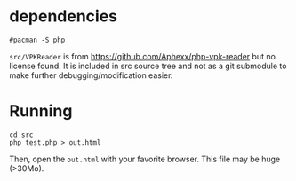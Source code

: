 

# dependencies

	#pacman -S php

`src/VPKReader` is from https://github.com/Aphexx/php-vpk-reader but no
license found. It is included in src source tree and not as a git submodule
to make further debugging/modification easier.

# Running

	cd src
	php test.php > out.html

Then, open the `out.html` with your favorite browser. This file may be huge
(>30Mo).
